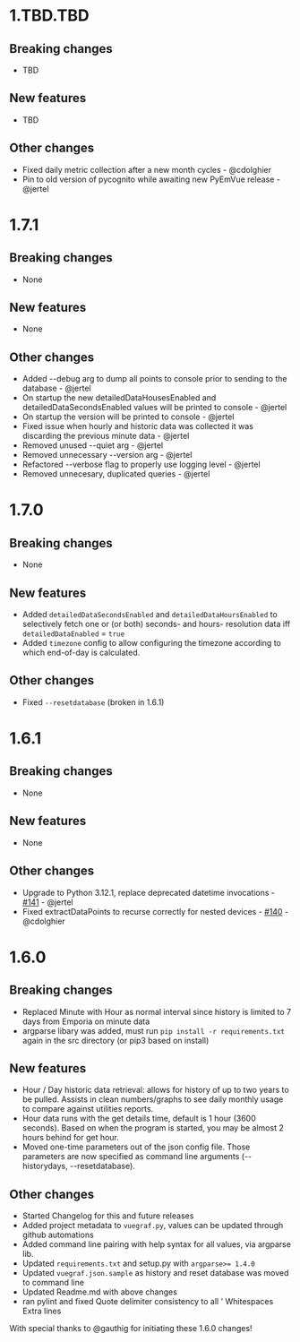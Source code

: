 # 1.TBD.TBD

## Breaking changes
- TBD

## New features
- TBD

## Other changes
- Fixed daily metric collection after a new month cycles - @cdolghier
- Pin to old version of pycognito while awaiting new PyEmVue release - @jertel

# 1.7.1

## Breaking changes
- None

## New features
- None

## Other changes
- Added --debug arg to dump all points to console prior to sending to the database - @jertel
- On startup the new detailedDataHousesEnabled and detailedDataSecondsEnabled values will be printed to console - @jertel
- On startup the version will be printed to console - @jertel
- Fixed issue when hourly and historic data was collected it was discarding the previous minute data - @jertel
- Removed unused --quiet arg - @jertel
- Removed unnecessary --version arg - @jertel
- Refactored --verbose flag to properly use logging level - @jertel
- Removed unnecesary, duplicated queries - @jertel

# 1.7.0

## Breaking changes
- None

## New features
- Added `detailedDataSecondsEnabled` and `detailedDataHoursEnabled` to selectively fetch one or (or both) seconds- and hours- resolution data iff `detailedDataEnabled` = `true`
- Added `timezone` config to allow configuring the timezone according to which end-of-day is calculated.

## Other changes
- Fixed `--resetdatabase` (broken in 1.6.1)

# 1.6.1

## Breaking changes

- None

## New features

- None

## Other changes

- Upgrade to Python 3.12.1, replace deprecated datetime invocations - [#141](https://github.com/jertel/vuegraf/pull/141) - @jertel
- Fixed extractDataPoints to recurse correctly for nested devices - [#140](https://github.com/jertel/vuegraf/pull/140) - @cdolghier

# 1.6.0

## Breaking changes
- Replaced Minute with Hour as normal interval since history is limited to 7 days from Emporia on minute data
- argparse libary was added, must run `pip install -r requirements.txt` again in the src directory  (or pip3 based on install)

## New features
- Hour / Day historic data retrieval: allows for history of up to two years to be pulled. Assists in clean numbers/graphs to see daily monthly usage to compare against utilities reports.  
- Hour data runs with the get details time, default is 1 hour (3600 seconds).  Based on when the program is started, you may be almost 2 hours behind for get hour.
- Moved one-time parameters out of the json config file. Those parameters are now specified as command line arguments (--historydays, --resetdatabase).

## Other changes
- Started Changelog for this and future releases
- Added project metadata to `vuegraf.py`, values can be updated through github automations
- Added command line pairing with help syntax for all values, via argparse lib.
- Updated `requirements.txt` and setup.py with `argparse>= 1.4.0`
- Updated `vuegraf.json.sample` as history and reset database was moved to command line
- Updated Readme.md with above changes
- ran pylint and fixed
    Quote delimiter consistency to all '
    Whitespaces
    Extra lines

With special thanks to @gauthig for initiating these 1.6.0 changes!
